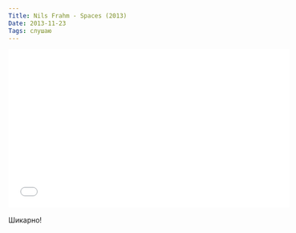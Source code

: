 ```yaml
---
Title: Nils Frahm - Spaces (2013)
Date: 2013-11-23
Tags: слушаю
---
```


<div class="text"><iframe width="560" height="315" src="//www.youtube.com/embed/Aln6DztAsMQ" frameborder="0" allowfullscreen="allowfullscreen"></iframe><br /><br />
Шикарно!</div>
